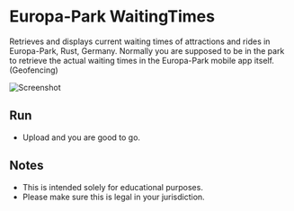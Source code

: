 # Europa-Park WaitingTimes
Retrieves and displays current waiting times of attractions and rides in Europa-Park, Rust, Germany. Normally you are supposed to be in the park to retrieve the actual waiting times in the Europa-Park mobile app itself. (Geofencing)

![Screenshot](https://user-images.githubusercontent.com/342334/31583894-7ef24b64-b1a3-11e7-8ef5-9063db364b8c.png)

## Run
- Upload and you are good to go.

## Notes
- This is intended solely for educational purposes.
- Please make sure this is legal in your jurisdiction.

